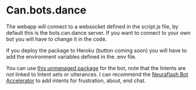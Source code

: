 # Can.bots.dance



The webapp will connect to a websocket defined in the script.js file, by default this is the bots.can.dance server. If you want to connect to your own bot you will have to change it in the code.

If you deploy the package to Heroku (button coming soon) you will have to add the environment variables defined in the .env file.

You can use [this unmanaged package](https://login.salesforce.com/packaging/installPackage.apexp?p0=04t09000000ALY9) for the bot, note that the Intents are not linked to Intent sets or utterances. I can recommend the [Neuraflash Bot Accelerator](https://appexchange.salesforce.com/appxListingDetail?listingId=a0N3A00000FYDvHUAX) to add intents for frustration, about, end chat.